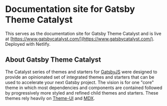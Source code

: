 # Documentation site for Gatsby Theme Catalyst

This serves as the documentation site for Gatsby Theme Catalyst and is live at [https://www.gatsbycatalyst.com/](https://www.gatsbycatalyst.com/). Deployed with Netlify.

## About Gatsby Theme Catalyst

The Catalyst series of themes and starters for [GatsbyJS](https://www.gatsbyjs.com/) were designed to provide an opinionated set of integrated themes and starters that can be used to accelerate your next Gatsby project. The vision is for one "core" theme in which most dependencies and components are contained followed by progressively more styled and refined child themes and starters. These themes rely heavily on [Theme-UI](https://theme-ui.com/) and [MDX](https://mdxjs.com/getting-started/gatsby/).
